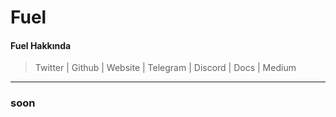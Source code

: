 # Fuel

#### Fuel Hakkında

> Twitter | Github | Website | Telegram | Discord | Docs | Medium

***

### soon
